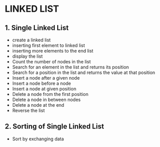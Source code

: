 # LINKED LIST

## 1. Single Linked List
- create a linked list
- inserting first element to linked list
- inserting more elements to the end list
- display the list
- Count the number of nodes in the list
- Search for an element in the list and returns its position
- Search for a position in the list and returns the value at that position
- Insert a node after a given node
- Insert a node before a node
- Insert a node at given position
- Delete a node from the first position
- Delete a node in between nodes
- Delete a node at the end
- Reverse the list

## 2. Sorting of Single Linked List
- Sort by exchanging data